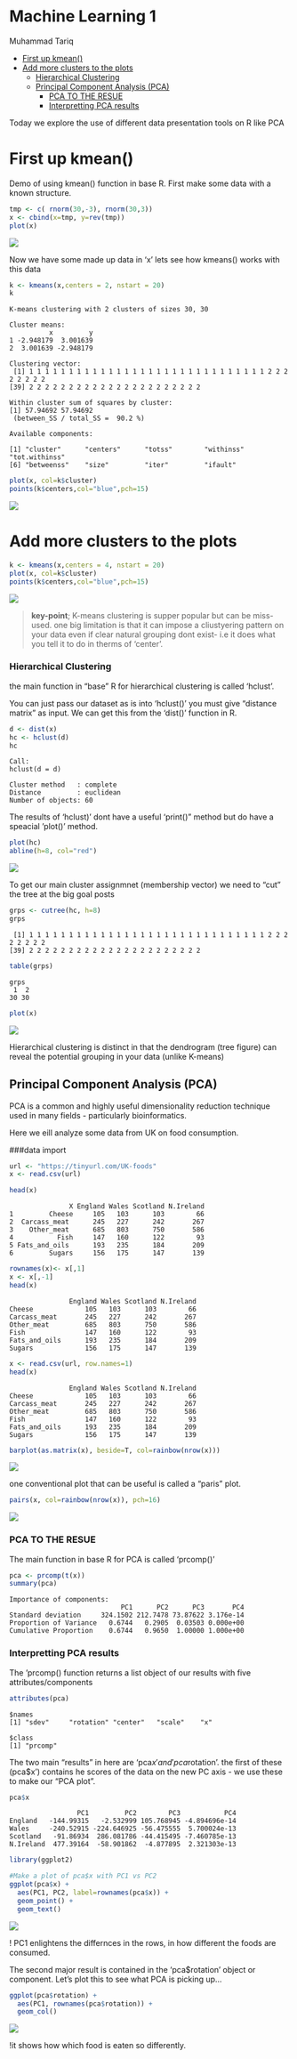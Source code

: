 # Machine Learning 1
Muhammad Tariq

- [First up kmean()](#first-up-kmean)
- [Add more clusters to the plots](#add-more-clusters-to-the-plots)
  - [Hierarchical Clustering](#hierarchical-clustering)
  - [Principal Component Analysis
    (PCA)](#principal-component-analysis-pca)
    - [PCA TO THE RESUE](#pca-to-the-resue)
    - [Interpretting PCA results](#interpretting-pca-results)

Today we explore the use of different data presentation tools on R like
PCA

# First up kmean()

Demo of using kmean() function in base R. First make some data with a
known structure.

``` r
tmp <- c( rnorm(30,-3), rnorm(30,3))
x <- cbind(x=tmp, y=rev(tmp))
plot(x)
```

![](class07_files/figure-commonmark/unnamed-chunk-1-1.png)

Now we have some made up data in ‘x’ lets see how kmeans() works with
this data

``` r
k <- kmeans(x,centers = 2, nstart = 20)
k
```

    K-means clustering with 2 clusters of sizes 30, 30

    Cluster means:
              x         y
    1 -2.948179  3.001639
    2  3.001639 -2.948179

    Clustering vector:
     [1] 1 1 1 1 1 1 1 1 1 1 1 1 1 1 1 1 1 1 1 1 1 1 1 1 1 1 1 1 1 1 2 2 2 2 2 2 2 2
    [39] 2 2 2 2 2 2 2 2 2 2 2 2 2 2 2 2 2 2 2 2 2 2

    Within cluster sum of squares by cluster:
    [1] 57.94692 57.94692
     (between_SS / total_SS =  90.2 %)

    Available components:

    [1] "cluster"      "centers"      "totss"        "withinss"     "tot.withinss"
    [6] "betweenss"    "size"         "iter"         "ifault"      

``` r
plot(x, col=k$cluster)
points(k$centers,col="blue",pch=15)
```

![](class07_files/figure-commonmark/unnamed-chunk-3-1.png)

# Add more clusters to the plots

``` r
k <- kmeans(x,centers = 4, nstart = 20)
plot(x, col=k$cluster)
points(k$centers,col="blue",pch=15)
```

![](class07_files/figure-commonmark/unnamed-chunk-4-1.png)

> **key-point**; K-means clustering is supper popular but can be
> miss-used. one big limitation is that it can impose a cliustyering
> pattern on your data even if clear natural grouping dont exist- i.e it
> does what you tell it to do in therms of ‘center’.

### Hierarchical Clustering

the main function in “base” R for hierarchical clustering is called
‘hclust’.

You can just pass our dataset as is into ‘hclust()’ you must give
“distance matrix” as input. We can get this from the ‘dist()’ function
in R.

``` r
d <- dist(x)
hc <- hclust(d)
hc
```


    Call:
    hclust(d = d)

    Cluster method   : complete 
    Distance         : euclidean 
    Number of objects: 60 

The results of ‘hclust)’ dont have a useful ‘print()” method but do have
a speacial ’plot()’ method.

``` r
plot(hc)
abline(h=8, col="red")
```

![](class07_files/figure-commonmark/unnamed-chunk-6-1.png)

To get our main cluster assignmnet (membership vector) we need to “cut”
the tree at the big goal posts

``` r
grps <- cutree(hc, h=8)
grps
```

     [1] 1 1 1 1 1 1 1 1 1 1 1 1 1 1 1 1 1 1 1 1 1 1 1 1 1 1 1 1 1 1 2 2 2 2 2 2 2 2
    [39] 2 2 2 2 2 2 2 2 2 2 2 2 2 2 2 2 2 2 2 2 2 2

``` r
table(grps)
```

    grps
     1  2 
    30 30 

``` r
plot(x)
```

![](class07_files/figure-commonmark/unnamed-chunk-9-1.png)

Hierarchical clustering is distinct in that the dendrogram (tree figure)
can reveal the potential grouping in your data (unlike K-means)

## Principal Component Analysis (PCA)

PCA is a common and highly useful dimensionality reduction technique
used in many fields - particularly bioinformatics.

Here we eill analyze some data from UK on food consumption.

\###data import

``` r
url <- "https://tinyurl.com/UK-foods"
x <- read.csv(url)

head(x)
```

                   X England Wales Scotland N.Ireland
    1         Cheese     105   103      103        66
    2  Carcass_meat      245   227      242       267
    3    Other_meat      685   803      750       586
    4           Fish     147   160      122        93
    5 Fats_and_oils      193   235      184       209
    6         Sugars     156   175      147       139

``` r
rownames(x)<- x[,1]
x <- x[,-1]
head(x)
```

                   England Wales Scotland N.Ireland
    Cheese             105   103      103        66
    Carcass_meat       245   227      242       267
    Other_meat         685   803      750       586
    Fish               147   160      122        93
    Fats_and_oils      193   235      184       209
    Sugars             156   175      147       139

``` r
x <- read.csv(url, row.names=1)
head(x)
```

                   England Wales Scotland N.Ireland
    Cheese             105   103      103        66
    Carcass_meat       245   227      242       267
    Other_meat         685   803      750       586
    Fish               147   160      122        93
    Fats_and_oils      193   235      184       209
    Sugars             156   175      147       139

``` r
barplot(as.matrix(x), beside=T, col=rainbow(nrow(x)))
```

![](class07_files/figure-commonmark/unnamed-chunk-13-1.png)

one conventional plot that can be useful is called a “paris” plot.

``` r
pairs(x, col=rainbow(nrow(x)), pch=16)
```

![](class07_files/figure-commonmark/unnamed-chunk-14-1.png)

### PCA TO THE RESUE

The main function in base R for PCA is called ‘prcomp()’

``` r
pca <- prcomp(t(x))
summary(pca)
```

    Importance of components:
                                PC1      PC2      PC3       PC4
    Standard deviation     324.1502 212.7478 73.87622 3.176e-14
    Proportion of Variance   0.6744   0.2905  0.03503 0.000e+00
    Cumulative Proportion    0.6744   0.9650  1.00000 1.000e+00

### Interpretting PCA results

The ’prcomp() function returns a list object of our results with five
attributes/components

``` r
attributes(pca)
```

    $names
    [1] "sdev"     "rotation" "center"   "scale"    "x"       

    $class
    [1] "prcomp"

The two main “results” in here are ‘pca$x' and 'pca$rotation’. the first
of these (pca\$x’) contains he scores of the data on the new PC axis -
we use these to make our “PCA plot”.

``` r
pca$x
```

                     PC1         PC2        PC3           PC4
    England   -144.99315   -2.532999 105.768945 -4.894696e-14
    Wales     -240.52915 -224.646925 -56.475555  5.700024e-13
    Scotland   -91.86934  286.081786 -44.415495 -7.460785e-13
    N.Ireland  477.39164  -58.901862  -4.877895  2.321303e-13

``` r
library(ggplot2)

#Make a plot of pca$x with PC1 vs PC2
ggplot(pca$x) + 
  aes(PC1, PC2, label=rownames(pca$x)) +
  geom_point() +
  geom_text()
```

![](class07_files/figure-commonmark/unnamed-chunk-18-1.png)

! PC1 enlightens the differnces in the rows, in how different the foods
are consumed.

The second major result is contained in the ‘pca\$rotation’ object or
component. Let’s plot this to see what PCA is picking up…

``` r
ggplot(pca$rotation) +
  aes(PC1, rownames(pca$rotation)) +
  geom_col()
```

![](class07_files/figure-commonmark/unnamed-chunk-19-1.png)

!it shows how which food is eaten so differently.

